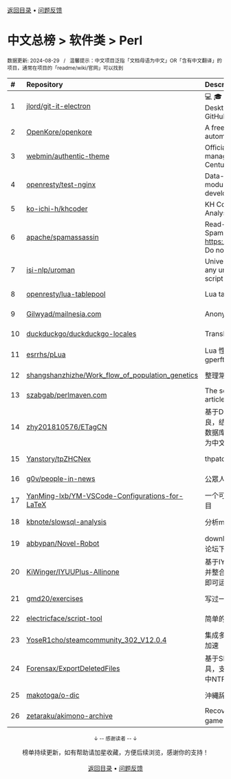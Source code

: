 <a href="https://gitee.com/GrowingGit/GitHub-Chinese-Top-Charts#github中文排行榜">返回目录</a> • <a href="/content/docs/feedback.md">问题反馈</a>

# 中文总榜 > 软件类 > Perl
<sub>数据更新: 2024-08-29&nbsp;&nbsp;&nbsp;/&nbsp;&nbsp;&nbsp;温馨提示：中文项目泛指「文档母语为中文」OR「含有中文翻译」的项目，通常在项目的「readme/wiki/官网」可以找到</sub>

|#|Repository|Description|Stars|Updated|
|:-|:-|:-|:-|:-|
|1|[jlord/git-it-electron](https://github.com/jlord/git-it-electron)|:computer: :mortar_board: Git-it is a (Mac, Win, Linux) Desktop App for Learning Git and GitHub|4644|2024-04-10|
|2|[OpenKore/openkore](https://github.com/OpenKore/openkore)|A free/open source client and automation tool for Ragnarok Online|1265|2024-08-26|
|3|[webmin/authentic-theme](https://github.com/webmin/authentic-theme)|Official theme for the best server management panel of the 21st Century|948|2024-08-26|
|4|[openresty/test-nginx](https://github.com/openresty/test-nginx)|Data-driven test scaffold for Nginx C module and OpenResty Lua library development|438|2024-08-06|
|5|[ko-ichi-h/khcoder](https://github.com/ko-ichi-h/khcoder)|KH Coder: for Quantitative Content Analysis or Text Mining|307|2024-06-12|
|6|[apache/spamassassin](https://github.com/apache/spamassassin)|Read-only mirror of Apache SpamAssassin. Submit patches to https://bz.apache.org/SpamAssassin/. Do not send pull requests|281|2024-08-28|
|7|[isi-nlp/uroman](https://github.com/isi-nlp/uroman)|Universal Romanizer that can convert any unicode script to roman (latin) script|139|2024-07-26|
|8|[openresty/lua-tablepool](https://github.com/openresty/lua-tablepool)|Lua table recycling pools for LuaJIT|112|2024-08-17|
|9|[Gilwyad/mailnesia.com](https://github.com/Gilwyad/mailnesia.com)|Anonymous Email in Seconds|101|2024-08-15|
|10|[duckduckgo/duckduckgo-locales](https://github.com/duckduckgo/duckduckgo-locales)|Translation files for duckduckgo.com|96|2024-08-28|
|11|[esrrhs/pLua](https://github.com/esrrhs/pLua)|Lua 性能分析工具 Lua profiler tool like gperftools|90|2024-04-23|
|12|[shangshanzhizhe/Work_flow_of_population_genetics](https://github.com/shangshanzhizhe/Work_flow_of_population_genetics)|整理常用的群体遗传学分析流程和脚本|87|2024-05-30|
|13|[szabgab/perlmaven.com](https://github.com/szabgab/perlmaven.com)|The source files of the Perl Maven articles|68|2024-08-16|
|14|[zhy201810576/ETagCN](https://github.com/zhy201810576/ETagCN)|基于Difegue编写的E-Hentai插件进行改良，结合EhTagTranslation项目提供的数据库转换来自E-Hentai上的英文标签为中文标签。|56|2024-06-17|
|15|[Yanstory/tpZHCNex](https://github.com/Yanstory/tpZHCNex)|thpatch zh-hans extra patches (Beta)|18|2024-06-18|
|16|[g0v/people-in-news](https://github.com/g0v/people-in-news)|公眾人物新聞的追蹤|17|2024-05-04|
|17|[YanMing-lxb/YM-VSCode-Configurations-for-LaTeX](https://github.com/YanMing-lxb/YM-VSCode-Configurations-for-LaTeX)|一个可以让你轻松本地部署好LaTeX的项目|8|2024-04-05|
|18|[kbnote/slowsql-analysis](https://github.com/kbnote/slowsql-analysis)|分析mysql的慢查询可视化分析|7|2024-04-16|
|19|[abbypan/Novel-Robot](https://github.com/abbypan/Novel-Robot)|download novel / forum thread, 小说/论坛下载器|5|2024-08-08|
|20|[KiWinger/IYUUPlus-Allinone](https://github.com/KiWinger/IYUUPlus-Allinone)|基于IYUUPlus-Dev原版，优化安装流程并整合为一体包，无需安装其他任何文件即可运行IYUUPlus。|4|2024-07-14|
|21|[gmd20/exercises](https://github.com/gmd20/exercises)|写过一些练习或者小工具，小代码片段等|4|2024-05-31|
|22|[electricface/script-tool](https://github.com/electricface/script-tool)|简单的脚本工具|4|2024-08-23|
|23|[YoseR1cho/steamcommunity_302_V12.0.4](https://github.com/YoseR1cho/steamcommunity_302_V12.0.4)|集成多种功能steam工具箱 支持github加速|2|2024-07-12|
|24|[Forensax/ExportDeletedFiles](https://github.com/Forensax/ExportDeletedFiles)|基于SleuthKit套件的删除文件恢复工具，支持恢复DD、E01、AFF镜像文件中NTFS系统的已删除文件|2|2024-03-05|
|25|[makotoga/o-dic](https://github.com/makotoga/o-dic)|沖縄辞書|2|2024-05-23|
|26|[zetaraku/akimono-archive](https://github.com/zetaraku/akimono-archive)|Recovered source code of the CGI game 商人物語|2|2024-04-29|

<div align="center">
    <p><sub>↓ -- 感谢读者 -- ↓</sub></p>
    榜单持续更新，如有帮助请加星收藏，方便后续浏览，感谢你的支持！
</div>

<br/>

<div align="center"><a href="https://gitee.com/GrowingGit/GitHub-Chinese-Top-Charts#github中文排行榜">返回目录</a> • <a href="/content/docs/feedback.md">问题反馈</a></div>
